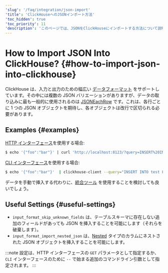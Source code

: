 ```yaml
---
'slug': '/faq/integration/json-import'
'title': 'ClickHouseへのJSONインポート方法'
'toc_hidden': true
'toc_priority': 11
'description': 'このページでは、JSONをClickHouseにインポートする方法について説明します。'
---
```





# How to Import JSON Into ClickHouse? {#how-to-import-json-into-clickhouse}

ClickHouse は、入力と出力のための幅広い [データフォーマット](../../interfaces/formats.md) をサポートしています。その中には複数の JSON バリエーションがありますが、データの取り込みに最も一般的に使用されるのは [JSONEachRow](../../interfaces/formats.md#jsoneachrow) です。これは、各行ごとに 1 つの JSON オブジェクトを期待し、各オブジェクトは改行で区切られる必要があります。

## Examples {#examples}

[HTTP インターフェース](../../interfaces/http.md)を使用する場合:

``` bash
$ echo '{"foo":"bar"}' | curl 'http://localhost:8123/?query=INSERT%20INTO%20test%20FORMAT%20JSONEachRow' --data-binary @-
```

[CLI インターフェース](../../interfaces/cli.md)を使用する場合:

``` bash
$ echo '{"foo":"bar"}'  | clickhouse-client --query="INSERT INTO test FORMAT JSONEachRow"
```

データを手動で挿入する代わりに、[統合ツール](../../integrations/index.mdx) を使用することを検討しても良いでしょう。

## Useful Settings {#useful-settings}

- `input_format_skip_unknown_fields` は、テーブルスキーマに存在しない追加のフィールドがあっても JSON を挿入することを可能にします（それらを破棄します）。
- `input_format_import_nested_json` は、[Nested](../../sql-reference/data-types/nested-data-structures/index.md) タイプのカラムにネストされた JSON オブジェクトを挿入することを可能にします。

:::note
設定は、HTTP インターフェースの `GET` パラメータとして指定するか、`CLI` インターフェースのために `--` で始まる追加のコマンドライン引数として指定されます。
:::
